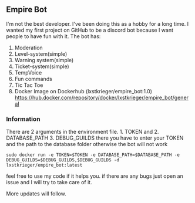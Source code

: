 


## Empire Bot

I'm not the best developer. I've been doing this as a hobby for a long time. I wanted my first project on GitHub to be a discord bot because I want people to have fun with it.
The bot has:
 1. Moderation
 2. Level-system(simple)
 3. Warning system(simple)
 4. Ticket-system(simple)
 5. TempVoice
 6. Fun commands
 7. Tic Tac Toe
 8. Docker Image on Dockerhub (lxstkrieger/empire_bot:1.0)
    https://hub.docker.com/repository/docker/lxstkrieger/empire_bot/general


### Information
There are 2 arguments in the environment file. 1. TOKEN and 2. DATABASE_PATH 3. DEBUG_GUILDS there you have to enter your TOKEN and the path to the database folder otherwise the bot will not work
 ~~~
sudo docker run -e TOKEN=$TOKEN -e DATABASE_PATH=$DATABASE_PATH -e DEBUG_GUILDS=$DEBUG_GUILDS,$DEBUG_GUILDS -d lxstkrieger/empire_bot:latest
 ~~~

feel free to use my code if it helps you.
if there are any bugs just open an issue and I will try to take care of it.

More updates will follow.


